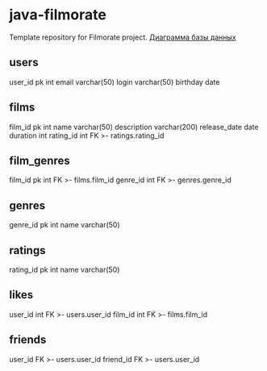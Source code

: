 # java-filmorate
Template repository for Filmorate project.
[Диаграмма базы данных](shema.png)

users
-
user_id pk int
email varchar(50)
login varchar(50)
birthday date

films
-
film_id pk int
name varchar(50)
description varchar(200)
release_date date
duration int
rating_id int FK >- ratings.rating_id

film_genres
-
film_id pk int FK >- films.film_id
genre_id int FK >- genres.genre_id


genres
-
genre_id pk int
name varchar(50)

ratings
-
rating_id pk int
name varchar(50)

likes
-
user_id int FK >- users.user_id
film_id int FK >- films.film_id

friends
-
user_id FK >- users.user_id
friend_id FK >- users.user_id
